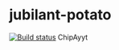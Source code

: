 # jubilant-potato
[![Build status](https://ci.appveyor.com/api/projects/status/98ak5jypot6duf9u?svg=true)](https://ci.appveyor.com/project/N00byKing/jubilant-potato)
ChipAyyt
